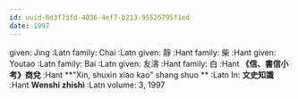 ```yaml
---
id: uuid-8d3f73fd-4036-4ef7-b213-95525795f1ed
date: 1997
---
```


given: Jing :Latn
family: Chai :Latn
given: 靜 :Hant
family: 柴 :Hant
given: Youtao :Latn
family: Bai :Latn
given: 友濤 :Hant
family: 白 :Hant
**《信、書信小考》商兌** :Hant
**"Xin, shuxin xiao kao" shang shuo ** :Latn
In: 
**文史知識** :Hant
**Wenshi zhishi** :Latn
volume: 3, 1997